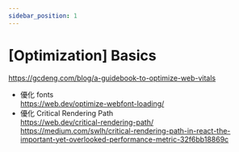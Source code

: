 ```yaml
---
sidebar_position: 1
---
```


# [Optimization] Basics

https://gcdeng.com/blog/a-guidebook-to-optimize-web-vitals

- 優化 fonts  
  https://web.dev/optimize-webfont-loading/
- 優化 Critical Rendering Path  
  https://web.dev/critical-rendering-path/
  https://medium.com/swlh/critical-rendering-path-in-react-the-important-yet-overlooked-performance-metric-32f6bb18869c
